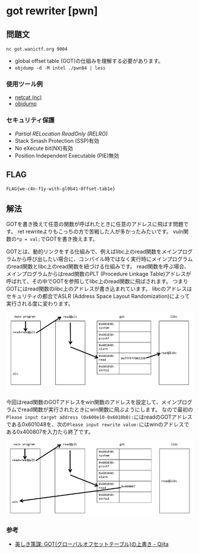 # got rewriter [pwn]
## 問題文

```
nc got.wanictf.org 9004
```
+ global offset table (GOT)の仕組みを理解する必要があります。
+ `objdump -d -M intel ./pwn04 | less`

### 使用ツール例
+ [netcat (nc)](https://github.com/wani-hackase/memo-setup-pwn-utils#netcat)
+ [objdump](https://github.com/wani-hackase/memo-setup-pwn-utils#objdump)

### セキュリティ保護
+ *Partial RELocation ReadOnly (RELRO)*
+ Stack Smash Protection (SSP)有効
+ No eXecute bit(NX)有効
+ Position Independent Executable (PIE)無効

## FLAG
```
FLAG{we-c4n-f1y-with-gl0b41-0ffset-tab1e}
```
## 解法

GOTを書き換えて任意の関数が呼ばれたときに任意のアドレスに飛ばす問題です。
ret rewriteよりもこっちの方で苦戦した人が多かったみたいです。
vuln関数の`*p = val;`でGOTを書き換えます。

GOTとは、動的リンクをする仕組みで、例えばlibc上のread関数をメインプログラムから呼び出したい場合に、コンパイル時ではなく実行時にメインプログラムのread関数とlibc上のread関数を紐づける仕組みです。
read関数を呼ぶ場合、メインプログラムからはread関数のPLT (Procedure Linkage Table)アドレスが呼ばれて、その中でGOTを参照してlibc上のread関数に飛ばされます。
つまりGOTにはread関数のlibc上のアドレスが書き込まれています。
libcのアドレスはセキュリティの都合でASLR (Address Space Layout Randomization)によって実行される度に変わります。

![GOT経由でlibc上のreadを呼び出す](pwn04-01.png)

今回はread関数のGOTアドレスをwin関数のアドレスを設定して、メインプログラムでread関数が実行されたときにwin関数に飛ぶようにします。
なので最初の`Please input target address (0x600e10-0x6010b0):`にはreadのGOTアドレスである0x601048を、次の`Please input rewrite value:`にはwinのアドレスである0x400807を入力たら終了です。


![GOT経由でlibc上のreadを呼び出す](pwn04-02.png)


### 参考

- [美しき策謀: GOT(グローバルオフセットテーブル)の上書き - Qiita](https://qiita.com/hedgeh0g/items/c18373932671dced4343)
